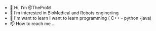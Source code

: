 - 👋 Hi, I’m @TheProM
- 👀 I’m interested in BioMedical and Robots engineriing 
- 🌱 I'm want to learn I want to learn programming ( C++ - python -java)
- 📫 How to reach me ...
